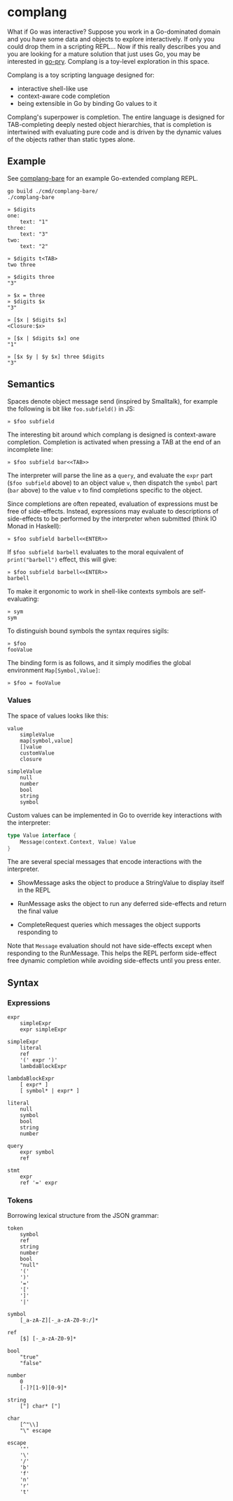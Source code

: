 # complang

What if Go was interactive? Suppose you work in a Go-dominated domain and you have some data and
objects to explore interactively. If only you could drop them in a scripting REPL... Now if this
really describes you and you are looking for a mature solution that just uses Go, you may be
interested in [go-pry](https://github.com/d4l3k/go-pry). Complang is a toy-level exploration in this
space.

Complang is a toy scripting language designed for:

- interactive shell-like use
- context-aware code completion
- being extensible in Go by binding Go values to it

Complang's superpower is completion. The entire language is designed for TAB-completing deeply
nested object hierarchies, that is completion is intertwined with evaluating pure code and is driven
by the dynamic values of the objects rather than static types alone.

## Example

See [complang-bare](./cmd/complang-bare/main.go) for an example Go-extended complang REPL.

```
go build ./cmd/complang-bare/
./complang-bare

» $digits
one:
    text: "1"
three:
    text: "3"
two:
    text: "2"

» $digits t<TAB>
two three

» $digits three
"3"

» $x = three
» $digits $x
"3"

» [$x | $digits $x]
<Closure:$x>

» [$x | $digits $x] one
"1"

» [$x $y | $y $x] three $digits
"3"
```

## Semantics

Spaces denote object message send (inspired by Smalltalk), for example the following is bit like `foo.subfield()` in JS:

    » $foo subfield

The interesting bit around which complang is designed is context-aware completion. Completion is activated when pressing
a TAB at the end of an incomplete line:

    » $foo subfield bar<<TAB>>

The interpreter will parse the line as a `query`, and evaluate the `expr` part (`$foo subfield` above) to an object
value `v`, then dispatch the `symbol` part (`bar` above) to the value `v` to find completions specific to the object.

Since completions are often repeated, evaluation of expressions must be free of side-effects. Instead, expressions may
evaluate to descriptions of side-effects to be performed by the interpreter when submitted (think IO Monad in Haskell):

    » $foo subfield barbell<<ENTER>>

If `$foo subfield barbell` evaluates to the moral equivalent of `print("barbell")` effect, this will give:

    » $foo subfield barbell<<ENTER>>
    barbell

To make it ergonomic to work in shell-like contexts symbols are self-evaluating:

    » sym
    sym

To distinguish bound symbols the syntax requires sigils:

    » $foo
    fooValue

The binding form is as follows, and it simply modifies the global environment `Map[Symbol,Value]`:

    » $foo = fooValue

### Values

The space of values looks like this:

```
value
    simpleValue
    map[symbol,value]
    []value
    customValue
    closure

simpleValue
    null
    number
    bool
    string
    symbol
```

Custom values can be implemented in Go to override key interactions with the interpreter:

```go
type Value interface {
	Message(context.Context, Value) Value
}
```

The are several special messages that encode interactions with the interpreter.

- ShowMessage asks the object to produce a StringValue to display itself in the REPL

- RunMessage asks the object to run any deferred side-effects and return the final value

- CompleteRequest queries which messages the object supports responding to

Note that `Message` evaluation should not have side-effects except when responding to the
RunMessage. This helps the REPL perform side-effect free dynamic completion while avoiding
side-effects until you press enter.

## Syntax

### Expressions

```
expr
    simpleExpr
    expr simpleExpr

simpleExpr
    literal
    ref
    '(' expr ')'
    lambdaBlockExpr

lambdaBlockExpr
    [ expr* ]
    [ symbol* | expr* ]

literal
    null
    symbol
    bool
    string
    number

query
    expr symbol
    ref

stmt
    expr
    ref '=' expr
```

### Tokens

Borrowing lexical structure from the JSON grammar:

```
token
    symbol
    ref
    string
    number
    bool
    "null"
    '('
    ')'
    '='
    '['
    ']'
    '|'

symbol
    [_a-zA-Z][-_a-zA-Z0-9:/]*

ref
    [$] [-_a-zA-Z0-9]*

bool
    "true"
    "false"

number
    0
    [-]?[1-9][0-9]*

string
    ["] char* ["]

char
    [^"\\]
    "\" escape

escape
    '"'
    '\'
    '/'
    'b'
    'f'
    'n'
    'r'
    't'
```
